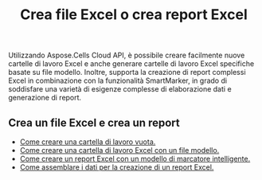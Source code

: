 ﻿---
title: Crea file Excel o crea report Excel
second_title: Documen
type: docs
url: /it/creating-files-and-reports/
aliases: [/workbook/create/]
linktitle: Crea Excel e segnala
keywords: Create document, Generate report, Excel report, Dynamic repor
description: Genera nuovi documenti o report che possono includere grafici, tabelle e altri elementi di visualizzazione dei dati
weight: 10
kwords: Crea documento, Genera report, Report Excel, Report dinamico
---
Utilizzando Aspose.Cells Cloud API, è possibile creare facilmente nuove cartelle di lavoro Excel e anche generare cartelle di lavoro Excel specifiche basate su file modello. Inoltre, supporta la creazione di report complessi Excel in combinazione con la funzionalità SmartMarker, in grado di soddisfare una varietà di esigenze complesse di elaborazione dati e generazione di report.

## Crea un file Excel e crea un report

- [Come creare una cartella di lavoro vuota.](/cells/it/create-an-empty-excel-file/)
- [Come creare una cartella di lavoro Excel con un file modello.](/cells/it/create-an-excel-file-with-template-file/)
- [Come creare un report Excel con un modello di marcatore intelligente.](/cells/it/build-report-with-smart-marker/)
- [Come assemblare i dati per la creazione di un report Excel.](/cells/it/assembly-data-for-the-creation-of-an-excel-report/)
